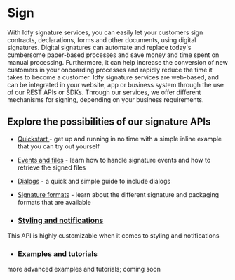 # Sign

With Idfy signature services, you can easily let your customers sign contracts, declarations, forms and other documents, using digital signatures. Digital signatures can automate and replace today's cumbersome paper-based processes and save money and time spent on manual processing. Furthermore, it can help increase the conversion of new customers in your onboarding processes and rapidly reduce the time it takes to become a customer. Idfy signature services are web-based, and can be integrated in your website, app or business system through the use of our REST APIs or SDKs. Through our services, we offer different mechanisms for signing, depending on your business requirements.

## Explore the possibilities of our signature APIs

* [Quickstart ](/signature/get-started.md)- get up and running in no time with a simple inline example that you can try out yourself
* [Events and files](/signature/events-and-files.md) - learn how to handle signature events and how to retrieve the signed files
* [Dialogs](/signature/dialogs.md) - a quick and simple guide to include dialogs

* [Signature formats](#) - learn about the different signature and packaging formats that are available

* ### [Styling and notifications](/signature/styling-and-notifications.md)

This API is highly customizable when it comes to styling and notifications

* ### Examples and tutorials

more advanced examples and tutorials; coming soon

